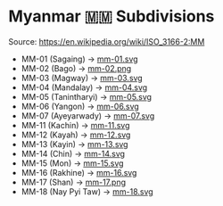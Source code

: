 # Myanmar 🇲🇲 Subdivisions

Source: https://en.wikipedia.org/wiki/ISO_3166-2:MM

* MM-01 (Sagaing) -> [mm-01.svg](https://github.com/amckenna41/iso3166-flag-icons/blob/main/iso3166-2-icons/MM/mm-01.svg)
* MM-02 (Bago) -> [mm-02.png](https://github.com/amckenna41/iso3166-flag-icons/blob/main/iso3166-2-icons/MM/mm-02.png)
* MM-03 (Magway) -> [mm-03.svg](https://github.com/amckenna41/iso3166-flag-icons/blob/main/iso3166-2-icons/MM/mm-03.svg)
* MM-04 (Mandalay) -> [mm-04.svg](https://github.com/amckenna41/iso3166-flag-icons/blob/main/iso3166-2-icons/MM/mm-04.svg)
* MM-05 (Tanintharyi) -> [mm-05.svg](https://github.com/amckenna41/iso3166-flag-icons/blob/main/iso3166-2-icons/MM/mm-05.svg)
* MM-06 (Yangon) -> [mm-06.svg](https://github.com/amckenna41/iso3166-flag-icons/blob/main/iso3166-2-icons/MM/mm-06.svg)
* MM-07 (Ayeyarwady) -> [mm-07.svg](https://github.com/amckenna41/iso3166-flag-icons/blob/main/iso3166-2-icons/MM/mm-07.svg)
* MM-11 (Kachin) -> [mm-11.svg](https://github.com/amckenna41/iso3166-flag-icons/blob/main/iso3166-2-icons/MM/mm-11.svg)
* MM-12 (Kayah) -> [mm-12.svg](https://github.com/amckenna41/iso3166-flag-icons/blob/main/iso3166-2-icons/MM/mm-12.svg)
* MM-13 (Kayin) -> [mm-13.svg](https://github.com/amckenna41/iso3166-flag-icons/blob/main/iso3166-2-icons/MM/mm-13.svg)
* MM-14 (Chin) -> [mm-14.svg](https://github.com/amckenna41/iso3166-flag-icons/blob/main/iso3166-2-icons/MM/mm-14.svg)
* MM-15 (Mon) -> [mm-15.svg](https://github.com/amckenna41/iso3166-flag-icons/blob/main/iso3166-2-icons/MM/mm-15.svg)
* MM-16 (Rakhine) -> [mm-16.svg](https://github.com/amckenna41/iso3166-flag-icons/blob/main/iso3166-2-icons/MM/mm-16.svg)
* MM-17 (Shan) -> [mm-17.png](https://github.com/amckenna41/iso3166-flag-icons/blob/main/iso3166-2-icons/MM/mm-17.png)
* MM-18 (Nay Pyi Taw) -> [mm-18.svg](https://github.com/amckenna41/iso3166-flag-icons/blob/main/iso3166-2-icons/MM/mm-18.svg)
